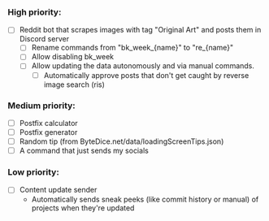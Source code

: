 ### High priority:
- [ ] Reddit bot that scrapes images with tag "Original Art" and posts them in Discord server
  - [ ] Rename commands from "bk_week_{name}" to "re_{name}"
  - [ ] Allow disabling bk_week
  - [ ] Allow updating the data autonomously and via manual commands.
    - [ ] Automatically approve posts that don't get caught by reverse image search (ris)
    <!-- - [ ] 10-minute schedule for updating Discord channel (IMPOSSIBLE / REALLY FUCKING HARD) -->

### Medium priority:
- [ ] Postfix calculator
- [ ] Postfix generator
- [ ] Random tip (from ByteDice.net/data/loadingScreenTips.json)
- [ ] A command that just sends my socials

### Low priority:
- [ ] Content update sender
  * Automatically sends sneak peeks (like commit history or manual) of projects when they're updated